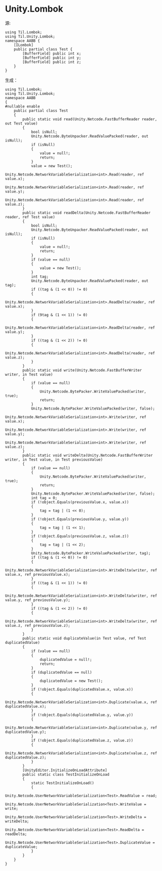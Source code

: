 ﻿# Unity.Lombok


源:

    using Til.Lombok;
    using Til.Unity.Lombok;
    namespace AABB {
        [ILombok]
        public partial class Test {
            [BufferField] public int x;
            [BufferField] public int y;
            [BufferField] public int z;
        }
    }

生成：

    using Til.Lombok;
    using Til.Unity.Lombok;
    namespace AABB
    {
    #nullable enable
        public partial class Test
        {
            public static void read(Unity.Netcode.FastBufferReader reader, out Test value)
            {
                bool isNull;
                Unity.Netcode.ByteUnpacker.ReadValuePacked(reader, out isNull);
                if (isNull)
                {
                    value = null!;
                    return;
                }
                value = new Test();
                Unity.Netcode.NetworkVariableSerialization<int>.Read(reader, ref value.x);
                Unity.Netcode.NetworkVariableSerialization<int>.Read(reader, ref value.y);
                Unity.Netcode.NetworkVariableSerialization<int>.Read(reader, ref value.z);
            }
            public static void readDelta(Unity.Netcode.FastBufferReader reader, ref Test value)
            {
                bool isNull;
                Unity.Netcode.ByteUnpacker.ReadValuePacked(reader, out isNull);
                if (isNull)
                {
                    value = null!;
                    return;
                }
                if (value == null)
                {
                    value = new Test();
                }
                int tag;
                Unity.Netcode.ByteUnpacker.ReadValuePacked(reader, out tag);
                if ((tag & (1 << 0)) != 0)
                {
                    Unity.Netcode.NetworkVariableSerialization<int>.ReadDelta(reader, ref value.x);
                }
                if (9tag & (1 << 1)) != 0)
                {
                    Unity.Netcode.NetworkVariableSerialization<int>.ReadDelta(reader, ref value.y);
                }
                if ((tag & (1 << 2)) != 0)
                {
                    Unity.Netcode.NetworkVariableSerialization<int>.ReadDelta(reader, ref value.z);
                }
            }
            public static void write(Unity.Netcode.FastBufferWriter writer, in Test value)
            {
                if (value == null)
                {
                    Unity.Netcode.BytePacker.WriteValuePacked(writer, true);
                    return;
                }
                Unity.Netcode.BytePacker.WriteValuePacked(writer, false);
                Unity.Netcode.NetworkVariableSerialization<int>.Write(writer, ref value.x);
                Unity.Netcode.NetworkVariableSerialization<int>.Write(writer, ref value.y);
                Unity.Netcode.NetworkVariableSerialization<int>.Write(writer, ref value.z);
            }
            public static void writeDelta(Unity.Netcode.FastBufferWriter writer, in Test value, in Test previousValue)
            {
                if (value == null)
                {
                    Unity.Netcode.BytePacker.WriteValuePacked(writer, true);
                    return;
                }
                Unity.Netcode.BytePacker.WriteValuePacked(writer, false);
                int tag = 0;
                if (!object.Equals(previousValue.x, value.x))
                {
                    tag = tag | (1 << 0);
                }
                if (!object.Equals(previousValue.y, value.y))
                {
                    tag = tag | (1 << 1);
                }
                if (!object.Equals(previousValue.z, value.z))
                {
                    tag = tag | (1 << 2);
                }
                Unity.Netcode.BytePacker.WriteValuePacked(writer, tag);
                if ((tag & (1 << 0)) != 0)
                {
                    Unity.Netcode.NetworkVariableSerialization<int>.WriteDelta(writer, ref value.x, ref previousValue.x);
                }
                if ((tag & (1 << 1)) != 0)
                {
                    Unity.Netcode.NetworkVariableSerialization<int>.WriteDelta(writer, ref value.y, ref previousValue.y);
                }
                if ((tag & (1 << 2)) != 0)
                {
                    Unity.Netcode.NetworkVariableSerialization<int>.WriteDelta(writer, ref value.z, ref previousValue.z);
                }
            }
            public static void duplicateValue(in Test value, ref Test duplicatedValue)
            {
                if (value == null)
                {
                    duplicatedValue = null!;
                    return;
                }
                if (duplicatedValue == null)
                {
                    duplicatedValue = new Test();
                }
                if (!object.Equals(duplicatedValue.x, value.x))
                {
                    Unity.Netcode.NetworkVariableSerialization<int>.Duplicate(value.x, ref duplicatedValue.x);
                }
                if (!object.Equals(duplicatedValue.y, value.y))
                {
                    Unity.Netcode.NetworkVariableSerialization<int>.Duplicate(value.y, ref duplicatedValue.y);
                }
                if (!object.Equals(duplicatedValue.z, value.z))
                {
                    Unity.Netcode.NetworkVariableSerialization<int>.Duplicate(value.z, ref duplicatedValue.z);
                }
            }
            [UnityEditor.InitializeOnLoadAttribute]
            public static class TestInitializeOnLoad
            {
                static TestInitializeOnLoad()
                {
                    Unity.Netcode.UserNetworkVariableSerialization<Test>.ReadValue = read;
                    Unity.Netcode.UserNetworkVariableSerialization<Test>.WriteValue = write;
                    Unity.Netcode.UserNetworkVariableSerialization<Test>.WriteDelta = writeDelta;
                    Unity.Netcode.UserNetworkVariableSerialization<Test>.ReadDelta = readDelta;
                    Unity.Netcode.UserNetworkVariableSerialization<Test>.DuplicateValue = duplicateValue;
                }
            }
        }
    }
    
    
    
    
    
    
    
    
    
    
    
    
    
    
    
    
    
    
    
    
    
    
    
    
    
    
    
    
    
    
    
    
    
    